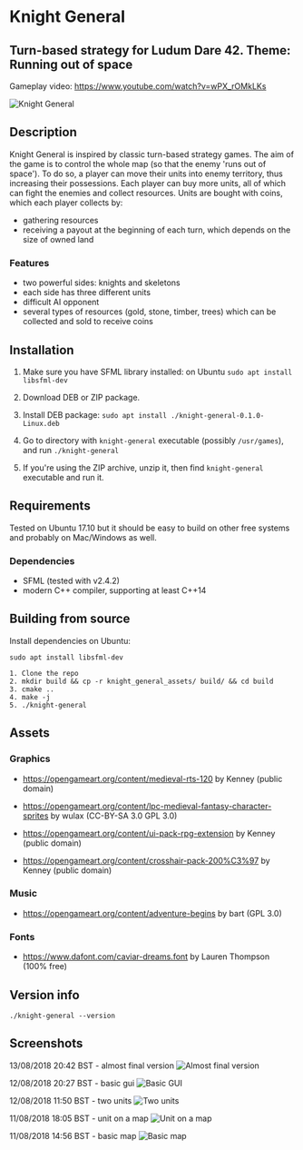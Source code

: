 # Knight General
## Turn-based strategy for Ludum Dare 42. Theme: Running out of space

Gameplay video: https://www.youtube.com/watch?v=wPX_rOMkLKs

![](knight_general.png "Knight General")

## Description

Knight General is inspired by classic turn-based strategy games. The aim of the game is to control the whole map (so that the enemy 'runs out of space'). To do so, a player can move their units into enemy territory, thus increasing their possessions. Each player can buy more units, all of which can fight the enemies and collect resources. Units are bought with coins, which each player collects by:
- gathering resources
- receiving a payout at the beginning of each turn, which depends on the size of owned land

### Features

- two powerful sides: knights and skeletons
- each side has three different units
- difficult AI opponent
- several types of resources (gold, stone, timber, trees) which can be collected and sold to receive coins

## Installation

1. Make sure you have SFML library installed: on Ubuntu `sudo apt install libsfml-dev`

2. Download DEB or ZIP package.

3. Install DEB package: `sudo apt install ./knight-general-0.1.0-Linux.deb`

4. Go to directory with `knight-general` executable (possibly `/usr/games`), and run `./knight-general`

5. If you're using the ZIP archive, unzip it, then find `knight-general` executable and run it.

## Requirements

Tested on Ubuntu 17.10 but it should be easy to build on other free systems and probably on Mac/Windows as well.

### Dependencies

- SFML (tested with v2.4.2)
- modern C++ compiler, supporting at least C++14

## Building from source

Install dependencies on Ubuntu:

`sudo apt install libsfml-dev`

```
1. Clone the repo
2. mkdir build && cp -r knight_general_assets/ build/ && cd build
3. cmake ..
4. make -j
5. ./knight-general
```

## Assets

### Graphics

- https://opengameart.org/content/medieval-rts-120 by Kenney (public domain)

- https://opengameart.org/content/lpc-medieval-fantasy-character-sprites by wulax (CC-BY-SA 3.0 GPL 3.0)

- https://opengameart.org/content/ui-pack-rpg-extension by Kenney (public domain)

- https://opengameart.org/content/crosshair-pack-200%C3%97 by Kenney (public domain)

### Music

- https://opengameart.org/content/adventure-begins by bart (GPL 3.0)

### Fonts

- https://www.dafont.com/caviar-dreams.font by Lauren Thompson (100% free)

## Version info

`./knight-general --version`

## Screenshots

13/08/2018 20:42 BST - almost final version
![](almost_final_version.png "Almost final version")

12/08/2018 20:27 BST - basic gui
![](basic_gui.png "Basic GUI")

12/08/2018 11:50 BST - two units
![](two_units.png "Two units")

11/08/2018 18:05 BST - unit on a map
![](unit_on_a_map.png "Unit on a map")

11/08/2018 14:56 BST - basic map
![](basic_map.png "Basic map")



